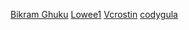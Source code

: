 [Bikram Ghuku](https://github.com/Bikram-ghuku)
[Lowee1](https://github.com/lowee1)
[Vcrostin](https://github.com/Vcrostin)
[codygula](https://github.com/codygula)
